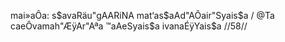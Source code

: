 mai»aÔa: s$avaRäu"gAARiNA mat‘as$aAd"AÔair"Syais$a /
@Ta caeÔvamah"ÆÿAr"Aªa ™aAeSyais$a ivanaÉÿYais$a //58//